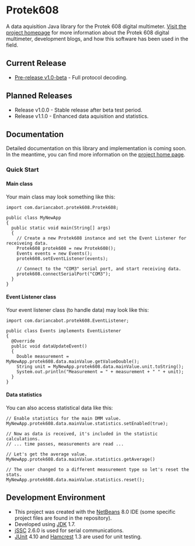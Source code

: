 # Protek608
A data aquisition Java library for the Protek 608 digital multimeter. [Visit the project homepage](http://dariancabot.com/category/projects/protek-608-dmm/) for more information about the Protek 608 digital multimeter, development blogs, and how this software has been used in the field.

## Current Release

* [Pre-release v1.0-beta](https://github.com/dariancabot/Protek608/releases/tag/v1.0-beta) - Full protocol decoding.

## Planned Releases

* Release v1.0.0 - Stable release after beta test period.
* Release v1.1.0 - Enhanced data aquisition and statistics.

## Documentation

Detailed documentation on this library and implementation is coming soon. In the meantime, you can find more information on the [project home page](http://dariancabot.com/category/projects/protek-608-dmm/).

### Quick Start

#### Main class

Your main class may look something like this:
```
import com.dariancabot.protek608.Protek608;

public class MyNewApp
{
  public static void main(String[] args)
  {
    // Create a new Protek608 instance and set the Event Listener for receiveing data.
    Protek608 protek608 = new Protek608();
    Events events = new Events();
    protek608.setEventListener(events);
    
    // Connect to the "COM3" serial port, and start receiving data.
    protek608.connectSerialPort("COM3");
  }
}
```

#### Event Listener class

Your event listener class (to handle data) may look like this:
```
import com.dariancabot.protek608.EventListener;

public class Events implements EventListener
{
  @Override
  public void dataUpdateEvent()
  {
    Double measurement = MyNewApp.protek608.data.mainValue.getValueDouble();
    String unit = MyNewApp.protek608.data.mainValue.unit.toString();
    System.out.println("Measurement = " + measurement + " " + unit);
  }
}
```

#### Data statistics

You can also access statistical data like this:
```
// Enable statistics for the main DMM value.
MyNewApp.protek608.data.mainValue.statistics.setEnabled(true);

// Now as data is received, it's included in the statistic calculations.
// ... time passes, measurements are read ...

// Let's get the average value.
MyNewApp.protek608.data.mainValue.statistics.getAverage()

// The user changed to a different measurement type so let's reset the stats.
MyNewApp.protek608.data.mainValue.statistics.reset();

```

## Development Environment

* This project was created with the [NetBeans](https://netbeans.org/) 8.0 IDE (some specific project files are found in the repository). 
* Developed using [JDK](http://www.oracle.com/technetwork/java/javase/downloads/index.html) 1.7.
* [jSSC](https://github.com/scream3r/java-simple-serial-connector) 2.6.0 is used for serial communications.
* [JUnit](https://github.com/junit-team/junit) 4.10 and [Hamcrest](https://github.com/hamcrest/JavaHamcrest) 1.3 are used for unit testing.

